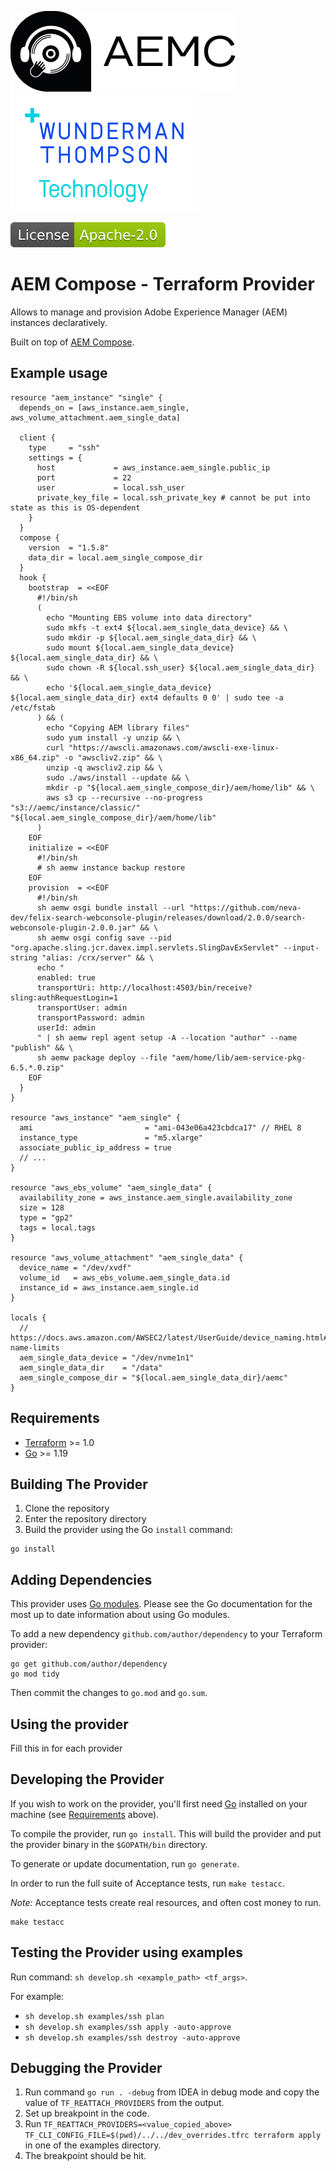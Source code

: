 ![AEM Compose Logo](docs/logo-with-text.png)
[![WTT Logo](docs/wtt-logo.png)](https://www.wundermanthompson.com/service/technology)

[![Apache License, Version 2.0, January 2004](docs/apache-license-badge.svg)](http://www.apache.org/licenses/)

# AEM Compose - Terraform Provider

Allows to manage and provision Adobe Experience Manager (AEM) instances declaratively. 

Built on top of [AEM Compose](https://github.com/wttech/aemc).

## Example usage

```hcl
resource "aem_instance" "single" {
  depends_on = [aws_instance.aem_single, aws_volume_attachment.aem_single_data]

  client {
    type     = "ssh"
    settings = {
      host             = aws_instance.aem_single.public_ip
      port             = 22
      user             = local.ssh_user
      private_key_file = local.ssh_private_key # cannot be put into state as this is OS-dependent
    }
  }
  compose {
    version  = "1.5.8"
    data_dir = local.aem_single_compose_dir
  }
  hook {
    bootstrap  = <<EOF
      #!/bin/sh
      (
        echo "Mounting EBS volume into data directory"
        sudo mkfs -t ext4 ${local.aem_single_data_device} && \
        sudo mkdir -p ${local.aem_single_data_dir} && \
        sudo mount ${local.aem_single_data_device} ${local.aem_single_data_dir} && \
        sudo chown -R ${local.ssh_user} ${local.aem_single_data_dir} && \
        echo '${local.aem_single_data_device} ${local.aem_single_data_dir} ext4 defaults 0 0' | sudo tee -a /etc/fstab
      ) && (
        echo "Copying AEM library files"
        sudo yum install -y unzip && \
        curl "https://awscli.amazonaws.com/awscli-exe-linux-x86_64.zip" -o "awscliv2.zip" && \
        unzip -q awscliv2.zip && \
        sudo ./aws/install --update && \
        mkdir -p "${local.aem_single_compose_dir}/aem/home/lib" && \
        aws s3 cp --recursive --no-progress "s3://aemc/instance/classic/" "${local.aem_single_compose_dir}/aem/home/lib"
      )
    EOF
    initialize = <<EOF
      #!/bin/sh
      # sh aemw instance backup restore
    EOF
    provision  = <<EOF
      #!/bin/sh
      sh aemw osgi bundle install --url "https://github.com/neva-dev/felix-search-webconsole-plugin/releases/download/2.0.0/search-webconsole-plugin-2.0.0.jar" && \
      sh aemw osgi config save --pid "org.apache.sling.jcr.davex.impl.servlets.SlingDavExServlet" --input-string "alias: /crx/server" && \
      echo "
      enabled: true
      transportUri: http://localhost:4503/bin/receive?sling:authRequestLogin=1
      transportUser: admin
      transportPassword: admin
      userId: admin
      " | sh aemw repl agent setup -A --location "author" --name "publish" && \
      sh aemw package deploy --file "aem/home/lib/aem-service-pkg-6.5.*.0.zip"
    EOF
  }
}

resource "aws_instance" "aem_single" {
  ami                         = "ami-043e06a423cbdca17" // RHEL 8
  instance_type               = "m5.xlarge"
  associate_public_ip_address = true
  // ...
}

resource "aws_ebs_volume" "aem_single_data" {
  availability_zone = aws_instance.aem_single.availability_zone
  size = 128
  type = "gp2"
  tags = local.tags
}

resource "aws_volume_attachment" "aem_single_data" {
  device_name = "/dev/xvdf"
  volume_id   = aws_ebs_volume.aem_single_data.id
  instance_id = aws_instance.aem_single.id
}

locals {
  // https://docs.aws.amazon.com/AWSEC2/latest/UserGuide/device_naming.html#device-name-limits
  aem_single_data_device = "/dev/nvme1n1"
  aem_single_data_dir    = "/data"
  aem_single_compose_dir = "${local.aem_single_data_dir}/aemc"
}
```

## Requirements

- [Terraform](https://developer.hashicorp.com/terraform/downloads) >= 1.0
- [Go](https://golang.org/doc/install) >= 1.19

## Building The Provider

1. Clone the repository
1. Enter the repository directory
1. Build the provider using the Go `install` command:

```shell
go install
```

## Adding Dependencies

This provider uses [Go modules](https://github.com/golang/go/wiki/Modules).
Please see the Go documentation for the most up to date information about using Go modules.

To add a new dependency `github.com/author/dependency` to your Terraform provider:

```shell
go get github.com/author/dependency
go mod tidy
```

Then commit the changes to `go.mod` and `go.sum`.

## Using the provider

Fill this in for each provider

## Developing the Provider

If you wish to work on the provider, you'll first need [Go](http://www.golang.org) installed on your machine (see [Requirements](#requirements) above).

To compile the provider, run `go install`. This will build the provider and put the provider binary in the `$GOPATH/bin` directory.

To generate or update documentation, run `go generate`.

In order to run the full suite of Acceptance tests, run `make testacc`.

*Note:* Acceptance tests create real resources, and often cost money to run.

```shell
make testacc
```

## Testing the Provider using examples

Run command: `sh develop.sh <example_path> <tf_args>`.

For example: 

- `sh develop.sh examples/ssh plan`
- `sh develop.sh examples/ssh apply -auto-approve`
- `sh develop.sh examples/ssh destroy -auto-approve`

## Debugging the Provider

1. Run command `go run . -debug` from IDEA in debug mode and copy the value of `TF_REATTACH_PROVIDERS` from the output.
2. Set up breakpoint in the code.
3. Run `TF_REATTACH_PROVIDERS=<value_copied_above> TF_CLI_CONFIG_FILE=$(pwd)/../../dev_overrides.tfrc terraform apply` in one of the examples directory.
4. The breakpoint should be hit.
